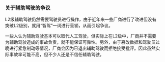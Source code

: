  ### 关于辅助驾驶的争议

L2级辅助驾驶仍然需要驾驶员进行操作，由于近年来一些厂商进行了改进但没有突破L2级别，就用“智驾”一词进行营销，从而引起争议。

一些人认为辅助驾驶基本可以取代人工驾驶，但实际上在L2级中，厂商并不需要为辅助驾驶造成的事故负责，就不能保证可靠性。另外，由于篡改数据和驾驶员过晚进行紧急制动等情况，厂商会因为已退出辅助驾驶而拒绝接受批评。因此虽然实际事故率可能不高，但不少人还是不信任辅助驾驶。
